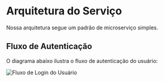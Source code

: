 # Arquitetura do Serviço

Nossa arquitetura segue um padrão de microserviço simples.

## Fluxo de Autenticação

O diagrama abaixo ilustra o fluxo de autenticação do usuário:

![Fluxo de Login do Usuário](./assets/fluxo-login.png)
